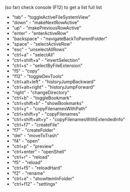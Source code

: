 (so far) check console (F12) to get a list full list

- "tab" - "toggleActiveFileSystemView"
- "down" - "makeNextRowActive"
- "up" - "makePreviousRowActive"
- "enter" - "enterActiveRow"
- "backspace" - "navigateBackToParentFolder"
- "space" - "selectActiveRow"
- "esc" - "unselectAllRows"
- "ctrl+a" - "selectAll"
- "ctrl+shift+a" - "invertSelection"
- "ctrl+s" - "selectByFileExtension"
- "f5" - "copy"
- "f12" - "toggleDevTools"
- "ctrl+alt+left" - "historyJumpBackward"
- "ctrl+alt+right" - "historyJumpForward"
- "right" - "changeDirectory"
- "ctrl+b" - "toggleBookmark"
- "ctrl+shift+b" - "showBookmarks"
- "ctrl+y" - "copyFilenamesWithPath"
- "ctrl+shift+y" - "copyFilenames"
- "ctrl+shift+alt+y" - "copyFilenamesWithExtendedInfo"
- "ctrl+f7" - "createFile"
- "f7" - "createFolder"
- "del" - "moveToTrash"
- "f4" - "open"
- "ctrl+p" - "preview"
- "ctrl+enter" - "openShell"
- "ctrl+r" - "reload"
- "f5" - "reload"
- "ctrl+f5" - "reloadHard"
- "f2" - "rename"
- "ctrl+e" - "showItemInFolder"
- "ctrl+f12" - "settings"
